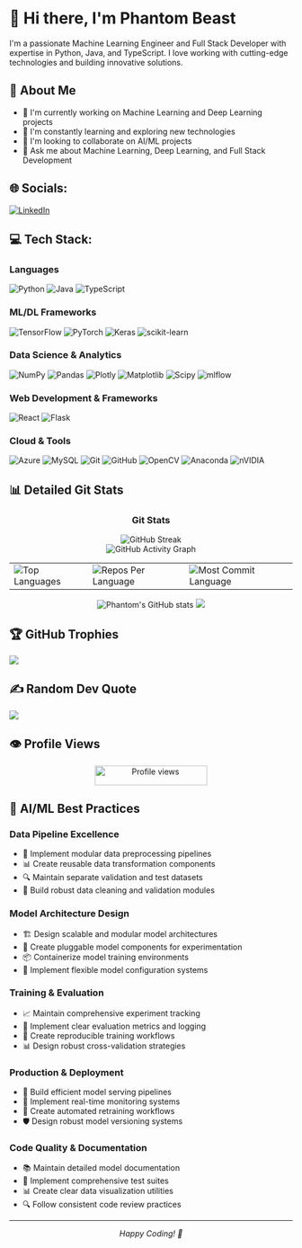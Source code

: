 # 👋 Hi there, I'm Phantom Beast

I'm a passionate Machine Learning Engineer and Full Stack Developer with expertise in Python, Java, and TypeScript. I love working with cutting-edge technologies and building innovative solutions.

## 🚀 About Me
- 🔭 I'm currently working on Machine Learning and Deep Learning projects
- 🌱 I'm constantly learning and exploring new technologies
- 👯 I'm looking to collaborate on AI/ML projects
- 💬 Ask me about Machine Learning, Deep Learning, and Full Stack Development

## 🌐 Socials:
[![LinkedIn](https://img.shields.io/badge/LinkedIn-%230077B5.svg?logo=linkedin&logoColor=white)](https://linkedin.com/in/phantombeast7) 

## 💻 Tech Stack:

### Languages
![Python](https://img.shields.io/badge/python-3670A0?style=for-the-badge&logo=python&logoColor=ffdd54) 
![Java](https://img.shields.io/badge/java-%23ED8B00.svg?style=for-the-badge&logo=openjdk&logoColor=white) 
![TypeScript](https://img.shields.io/badge/typescript-%23007ACC.svg?style=for-the-badge&logo=typescript&logoColor=white)

### ML/DL Frameworks
![TensorFlow](https://img.shields.io/badge/TensorFlow-%23FF6F00.svg?style=for-the-badge&logo=TensorFlow&logoColor=white)
![PyTorch](https://img.shields.io/badge/PyTorch-%23EE4C2C.svg?style=for-the-badge&logo=PyTorch&logoColor=white)
![Keras](https://img.shields.io/badge/Keras-%23D00000.svg?style=for-the-badge&logo=Keras&logoColor=white)
![scikit-learn](https://img.shields.io/badge/scikit--learn-%23F7931E.svg?style=for-the-badge&logo=scikit-learn&logoColor=white)

### Data Science & Analytics
![NumPy](https://img.shields.io/badge/numpy-%23013243.svg?style=for-the-badge&logo=numpy&logoColor=white)
![Pandas](https://img.shields.io/badge/pandas-%23150458.svg?style=for-the-badge&logo=pandas&logoColor=white)
![Plotly](https://img.shields.io/badge/Plotly-%233F4F75.svg?style=for-the-badge&logo=plotly&logoColor=white)
![Matplotlib](https://img.shields.io/badge/Matplotlib-%23ffffff.svg?style=for-the-badge&logo=Matplotlib&logoColor=black)
![Scipy](https://img.shields.io/badge/SciPy-%230C55A5.svg?style=for-the-badge&logo=scipy&logoColor=%white)
![mlflow](https://img.shields.io/badge/mlflow-%23d9ead3.svg?style=for-the-badge&logo=numpy&logoColor=blue)

### Web Development & Frameworks
![React](https://img.shields.io/badge/react-%2320232a.svg?style=for-the-badge&logo=react&logoColor=%2361DAFB)
![Flask](https://img.shields.io/badge/flask-%23000.svg?style=for-the-badge&logo=flask&logoColor=white)

### Cloud & Tools
![Azure](https://img.shields.io/badge/azure-%230072C6.svg?style=for-the-badge&logo=microsoftazure&logoColor=white)
![MySQL](https://img.shields.io/badge/mysql-4479A1.svg?style=for-the-badge&logo=mysql&logoColor=white)
![Git](https://img.shields.io/badge/git-%23F05033.svg?style=for-the-badge&logo=git&logoColor=white)
![GitHub](https://img.shields.io/badge/github-%23121011.svg?style=for-the-badge&logo=github&logoColor=white)
![OpenCV](https://img.shields.io/badge/opencv-%23white.svg?style=for-the-badge&logo=opencv&logoColor=white)
![Anaconda](https://img.shields.io/badge/Anaconda-%2344A833.svg?style=for-the-badge&logo=anaconda&logoColor=white)
![nVIDIA](https://img.shields.io/badge/cuda-000000.svg?style=for-the-badge&logo=nVIDIA&logoColor=green)

## 📊 Detailed Git Stats

<h3 align="center">Git Stats</h3>

<div align="center">
  <img src="https://streak-stats.demolab.com/?user=phantombeast7&theme=highcontrast&hide_border=true" alt="GitHub Streak" />
  <br>
  <img src="https://github-readme-activity-graph.vercel.app/graph?username=phantombeast7&custom_title=Phantom's%20GitHub%20Activity%20Graph&hide_border=true&border_radius=15&bg_color=000000&color=FFD700&line=1E90FF&point=1E90FF&area_color=000000&title_color=FFD700&area=true" alt="GitHub Activity Graph" />
  <br>
  <div align="center">
    <table>
      <tr>
        <td>
          <img src="https://github-readme-stats.vercel.app/api/top-langs/?username=phantombeast7&hide=html&hide_border=true&layout=compact&langs_count=8&theme=highcontrast" alt="Top Languages">
        </td>
        <td>
          <img src="https://github-profile-summary-cards.vercel.app/api/cards/repos-per-language?username=phantombeast7&theme=highcontrast&hide_border=true" alt="Repos Per Language">
        </td>
        <td>
          <img src="https://github-profile-summary-cards.vercel.app/api/cards/most-commit-language?username=phantombeast7&theme=highcontrast&hide_border=true" alt="Most Commit Language">
        </td>
      </tr>
    </table>
  </div>

  <img src="https://github-readme-stats.vercel.app/api?username=phantombeast7&hide_border=true&border_radius=15&show_icons=true&theme=highcontrast" alt="Phantom's GitHub stats">

  <img src="https://github-profile-summary-cards.vercel.app/api/cards/profile-details?username=phantombeast7&theme=highcontrast&hide_border=true">
</div>

## 🏆 GitHub Trophies
![](https://github-profile-trophy.vercel.app/?username=phantombeast7&theme=radical&no-frame=false&no-bg=true&margin-w=4)

## ✍️ Random Dev Quote
![](https://quotes-github-readme.vercel.app/api?type=horizontal&theme=radical)

## 👁️ Profile Views
<p align="center">
  <img src="https://komarev.com/ghpvc/?username=KenanGain&color=blueviolet&style=flat-square&label=Profile+Views" alt="Profile views" width="200" height="35">
</p>

## 🧠 AI/ML Best Practices

### Data Pipeline Excellence
- 🔄 Implement modular data preprocessing pipelines
- 📊 Create reusable data transformation components
- 🔍 Maintain separate validation and test datasets
- 🧹 Build robust data cleaning and validation modules

### Model Architecture Design
- 🏗️ Design scalable and modular model architectures
- 🔌 Create pluggable model components for experimentation
- 📦 Containerize model training environments
- 🔧 Implement flexible model configuration systems

### Training & Evaluation
- 📈 Maintain comprehensive experiment tracking
- 🎯 Implement clear evaluation metrics and logging
- 🔄 Create reproducible training workflows
- 📊 Design robust cross-validation strategies

### Production & Deployment
- 🚀 Build efficient model serving pipelines
- 📡 Implement real-time monitoring systems
- 🔄 Create automated retraining workflows
- 🛡️ Design robust model versioning systems

### Code Quality & Documentation
- 📚 Maintain detailed model documentation
- 🧪 Implement comprehensive test suites
- 📊 Create clear data visualization utilities
- 🔍 Follow consistent code review practices

---
<div align="center">
  <i>Happy Coding! 🚀</i>
</div>
